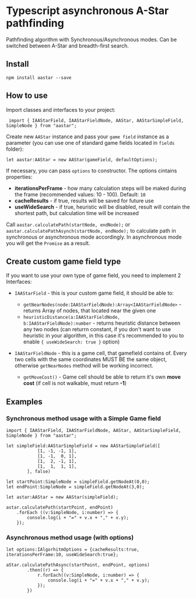 # Typescript asynchronous A-Star pathfinding
Pathfinding algorithm with Synchronous/Asynchronous modes.
Can be switched between A-Star and breadth-first search.

## Install

```npm install aastar --save```

## How to use
Import classes and interfaces to your project:

``` import { IAAStarField, IAAStarFieldNode, AAStar, AAStarSimpleField, SimpleNode } from "aastar";```


Create new ```AAStar``` instance and pass your ```game field``` instance as a parameter (you can use one of standard game fields located in ```fields``` folder):

```let aastar:AAStar = new AAStar(gameField, defaultOptions);```

If necessary, you can pass ```options``` to constructor. The options cintains properties:
* **iterationsPerFrame** - how many calculation steps will be maked during the frame (recommended values: 10 - 100). Default: ```10```
* **cacheResults** - if true, results will be saved for future use
* **useWideSearch** - if true, heuristic will be disabled, result will contain the shortest path, but calculation time will be increased

Call ```aastar.calculatePath(startNode, endNode);``` or ```aastar.calculatePathAsynch(startNode, endNode);``` to calculate path in synchronous or asynchronous mode accordingly. In asynchronous mode you will get the ```Promise``` as a result.


## Create custom game field type
If you want to use your own type of game field, you need to implement 2 Interfaces: 
* ```IAAStarField``` - this is your custom game field, it should be able to:
    * ```getNearNodes(node:IAAStarFieldNode):Array<IAAStarFieldNode>``` - returns Array of nodes, that located near the given one
    * ```heuristicDistance(a:IAAStarFieldNode, b:IAAStarFieldNode):number``` - returns heuristic distance between any two nodes
    (can returrn constant, if you don't want to use heuristic in your algorithm, in this case it's recommended to you to enable ```{ useWideSearch: true }``` option)

* ```IAAStarFieldNode``` - this is a game cell, that gamefield contains of. Every two cells with the same coordinates MUST BE the same object, otherwise ```getNearNodes``` method will be working incorrect. 
    * ```getMoveCost()``` - Game cell should be able to return it's own __move cost__ (if cell is not walkable, must return **-1**)


## Examples

### Synchronous method usage with a Simple Game field

```
import { IAAStarField, IAAStarFieldNode, AAStar, AAStarSimpleField, SimpleNode } from "aastar";

let simpleField:AAStarSimpleField = new AAStarSimpleField([
            [1, -1, -1, 1],
            [1, -1,  0, 1],
            [1,  2, -1, 1],
            [1,  1,  1, 1],
        ], false)

let startPoint:SimpleNode = simpleField.getNodeAt(0,0);
let endPoint:SimpleNode = simpleField.getNodeAt(3,0);

let astar:AAStar = new AAStar(simpleField);

astar.calculatePath(startPoint, endPoint)
    .forEach ((v:SimpleNode, i:number) => {
        console.log(i + "=" + v.x + "," + v.y);
    });
```

### Asynchronous method usage (with options)

```
let options:IAlgorhitmOptions = {cacheResults:true, iterationsPerFrame:10, useWideSearch:true};

aStar.calculatePathAsync(startPoint, endPoint, options)
        .then((r) => {
            r.forEach((v:SimpleNode, i:number) => {
                console.log(i + "=" + v.x + "," + v.y);
            });
        })
```